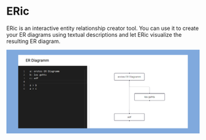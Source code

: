 # ERic

ERic is an interactive entity relationship creator tool. You can use it to create your ER diagrams using textual descriptions and let ERic visualize the resulting ER diagram.

![eric.png](eric.png)
